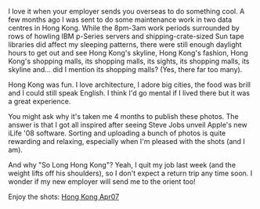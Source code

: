 <!--
.. title: So Long Hong Kong
.. slug: 20070815so-long-hong-kong
.. date: 2007/08/15 22:30:13
.. tags: Photography, Travel
.. link: 
.. description: 
-->


I love it when your employer sends you overseas to do something cool. A few months ago I was sent to do some maintenance work in two data centres in Hong Kong. While the 8pm-3am work periods surrounded by rows of howling IBM p-Series servers and shipping-crate-sized Sun tape libraries did affect my sleeping patterns, there were still enough daylight hours to get out and see Hong Kong's skyline, Hong Kong's fashion, Hong Kong's shopping malls, its shopping malls, its sights, its shopping malls, its skyline and... did I mention its shopping malls? (Yes, there far too many).

Hong Kong was fun. I love architecture, I adore big cities, the food was brill and I could still speak English. I think I'd go mental if I lived there but it was a great experience.

You might ask why it's taken me 4 months to publish these photos. The answer is that I got all inspired after seeing Steve Jobs unveil Apple's new iLife '08 software. Sorting and uploading a bunch of photos is quite rewarding and relaxing, especially when I'm pleased with the shots (and I am).

And why "So Long Hong Kong"? Yeah, I quit my job last week (and the weight lifts off his shoulders), so I don't expect a return trip any time soon. I wonder if my new employer will send me to the orient too!

Enjoy the shots: [Hong Kong Apr07](http://www.flickr.com/photos/edwin_steele/sets/72157632559340831/)

